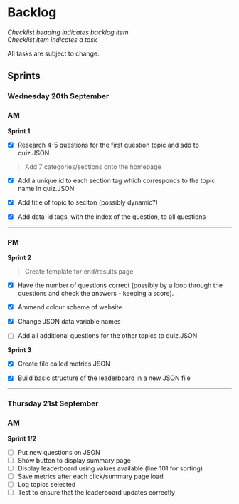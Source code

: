 # Backlog
*Checklist heading indicates backlog item*\
*Checklist item indicates a task*

All tasks are subject to change.
## Sprints
### Wednesday 20th September
### **AM**

**Sprint 1**
- [x] Research 4-5 questions for the first question topic and add to quiz.JSON

> Add 7 categories/sections onto the homepage
- [x] Add a unique id to each section tag which corresponds to the topic name in quiz.JSON
- [x] Add title of topic to seciton (possibly dynamic?)

- [x] Add data-id tags, with the index of the question, to all questions
---
### **PM**
**Sprint 2**
> Create template for end/results page
- [x] Have the number of questions correct (possibly by a loop through the questions and check the answers - keeping a score).

- [x] Ammend colour scheme of website

- [x] Change JSON data variable names

- [ ] Add all additional questions for the other topics to quiz.JSON

**Sprint 3**
- [x] Create file called metrics.JSON

- [x] Build basic structure of the leaderboard in a new JSON file
---
### Thursday 21st September
### **AM**

**Sprint 1/2**
- [ ] Put new questions on JSON
- [ ] Show button to display summary page
- [ ] Display leaderboard using values available (line 101 for sorting)
- [ ] Save metrics after each click/summary page load
- [ ] Log topics selected
- [ ] Test to ensure that the leaderboard updates correctly
